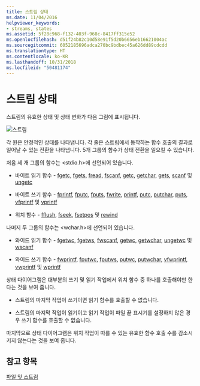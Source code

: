```yaml
---
title: 스트림 상태
ms.date: 11/04/2016
helpviewer_keywords:
- streams, states
ms.assetid: 5f28c968-f132-403f-968c-8417ff315e52
ms.openlocfilehash: d51f24b82c10d58e91f5d20b6656eb16621004ac
ms.sourcegitcommit: 6052185696adca270bc9bdbec45a626dd89cdcdd
ms.translationtype: HT
ms.contentlocale: ko-KR
ms.lasthandoff: 10/31/2018
ms.locfileid: "50481174"
---
```

# <a name="stream-states"></a>스트림 상태

스트림의 유효한 상태 및 상태 변화가 다음 그림에 표시됩니다.

![스트림](../c-runtime-library/media/stream.gif "스트림")

각 원은 안정적인 상태를 나타냅니다. 각 줄은 스트림에서 동작하는 함수 호출의 결과로 일어날 수 있는 전환을 나타냅니다. 5개 그룹의 함수가 상태 전환을 일으킬 수 있습니다.

처음 세 개 그룹의 함수는 \<stdio.h>에 선언되어 있습니다.

- 바이트 읽기 함수 - [fgetc](../c-runtime-library/reference/fgetc-fgetwc.md), [fgets](../c-runtime-library/reference/fgets-fgetws.md), [fread](../c-runtime-library/reference/fread.md), [fscanf](../c-runtime-library/reference/fscanf-fscanf-l-fwscanf-fwscanf-l.md), [getc](../c-runtime-library/reference/getc-getwc.md), [getchar](../c-runtime-library/reference/getc-getwc.md), [gets](../c-runtime-library/gets-getws.md), [scanf](../c-runtime-library/reference/scanf-scanf-l-wscanf-wscanf-l.md) 및 [ungetc](../c-runtime-library/reference/ungetc-ungetwc.md)

- 바이트 쓰기 함수 - [fprintf](../c-runtime-library/reference/fprintf-fprintf-l-fwprintf-fwprintf-l.md), [fputc](../c-runtime-library/reference/fputc-fputwc.md), [fputs](../c-runtime-library/reference/fputs-fputws.md), [fwrite](../c-runtime-library/reference/fwrite.md), [printf](../c-runtime-library/reference/printf-printf-l-wprintf-wprintf-l.md), [putc](../c-runtime-library/reference/putc-putwc.md), [putchar](../c-runtime-library/reference/putc-putwc.md), [puts](../c-runtime-library/reference/puts-putws.md), [vfprintf](../c-runtime-library/reference/vfprintf-vfprintf-l-vfwprintf-vfwprintf-l.md) 및 [vprintf](../c-runtime-library/reference/vprintf-vprintf-l-vwprintf-vwprintf-l.md)

- 위치 함수 - [fflush](../c-runtime-library/reference/fflush.md), [fseek](../c-runtime-library/reference/fseek-fseeki64.md), [fsetpos](../c-runtime-library/reference/fsetpos.md) 및 [rewind](../c-runtime-library/reference/rewind.md)

나머지 두 그룹의 함수는 \<wchar.h>에 선언되어 있습니다.

- 와이드 읽기 함수 - [fgetwc](../c-runtime-library/reference/fgetc-fgetwc.md), [fgetws](../c-runtime-library/reference/fgets-fgetws.md), [fwscanf](../c-runtime-library/reference/fscanf-fscanf-l-fwscanf-fwscanf-l.md), [getwc](../c-runtime-library/reference/getc-getwc.md), [getwchar](../c-runtime-library/reference/getc-getwc.md), [ungetwc](../c-runtime-library/reference/ungetc-ungetwc.md) 및 [wscanf](../c-runtime-library/reference/scanf-scanf-l-wscanf-wscanf-l.md)

- 와이드 쓰기 함수 - [fwprintf](../c-runtime-library/reference/fprintf-fprintf-l-fwprintf-fwprintf-l.md), [fputwc](../c-runtime-library/reference/fputc-fputwc.md), [fputws](../c-runtime-library/reference/fputs-fputws.md), [putwc](../c-runtime-library/reference/putc-putwc.md), [putwchar](../c-runtime-library/reference/fputc-fputwc.md), [vfwprintf](../c-runtime-library/reference/vfprintf-vfprintf-l-vfwprintf-vfwprintf-l.md), [vwprintf](../c-runtime-library/reference/vprintf-vprintf-l-vwprintf-vwprintf-l.md) 및 [wprintf](../c-runtime-library/reference/printf-printf-l-wprintf-wprintf-l.md)

상태 다이어그램은 대부분의 쓰기 및 읽기 작업에서 위치 함수 중 하나를 호출해야만 한다는 것을 보여 줍니다.

- 스트림의 마지막 작업이 쓰기이면 읽기 함수를 호출할 수 없습니다.

- 스트림의 마지막 작업이 읽기이고 읽기 작업이 파일 끝 표시기를 설정하지 않은 경우 쓰기 함수를 호출할 수 없습니다.

마지막으로 상태 다이어그램은 위치 작업이 따를 수 있는 유효한 함수 호출 수를 감소시키지 않는다는 것을 보여 줍니다.

## <a name="see-also"></a>참고 항목

[파일 및 스트림](../c-runtime-library/files-and-streams.md)